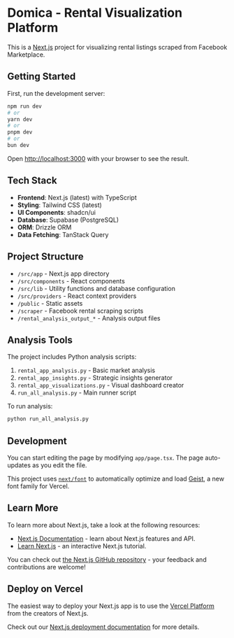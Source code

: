 # Domica - Rental Visualization Platform

This is a [Next.js](https://nextjs.org) project for visualizing rental listings scraped from Facebook Marketplace.

## Getting Started

First, run the development server:

```bash
npm run dev
# or
yarn dev
# or
pnpm dev
# or
bun dev
```

Open [http://localhost:3000](http://localhost:3000) with your browser to see the result.

## Tech Stack
- **Frontend**: Next.js (latest) with TypeScript
- **Styling**: Tailwind CSS (latest)
- **UI Components**: shadcn/ui
- **Database**: Supabase (PostgreSQL)
- **ORM**: Drizzle ORM
- **Data Fetching**: TanStack Query

## Project Structure

- `/src/app` - Next.js app directory
- `/src/components` - React components
- `/src/lib` - Utility functions and database configuration
- `/src/providers` - React context providers
- `/public` - Static assets
- `/scraper` - Facebook rental scraping scripts
- `/rental_analysis_output_*` - Analysis output files

## Analysis Tools

The project includes Python analysis scripts:

1. `rental_app_analysis.py` - Basic market analysis
2. `rental_app_insights.py` - Strategic insights generator
3. `rental_app_visualizations.py` - Visual dashboard creator
4. `run_all_analysis.py` - Main runner script

To run analysis:
```bash
python run_all_analysis.py
```

## Development

You can start editing the page by modifying `app/page.tsx`. The page auto-updates as you edit the file.

This project uses [`next/font`](https://nextjs.org/docs/app/building-your-application/optimizing/fonts) to automatically optimize and load [Geist](https://vercel.com/font), a new font family for Vercel.

## Learn More

To learn more about Next.js, take a look at the following resources:

- [Next.js Documentation](https://nextjs.org/docs) - learn about Next.js features and API.
- [Learn Next.js](https://nextjs.org/learn) - an interactive Next.js tutorial.

You can check out [the Next.js GitHub repository](https://github.com/vercel/next.js) - your feedback and contributions are welcome!

## Deploy on Vercel

The easiest way to deploy your Next.js app is to use the [Vercel Platform](https://vercel.com/new?utm_medium=default-template&filter=next.js&utm_source=create-next-app&utm_campaign=create-next-app-readme) from the creators of Next.js.

Check out our [Next.js deployment documentation](https://nextjs.org/docs/app/building-your-application/deploying) for more details.
